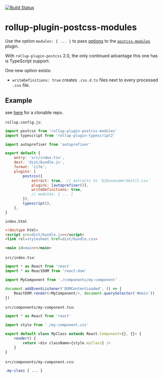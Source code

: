 [![Build Status]](https://travis-ci.org/flying-sheep/rollup-plugin-postcss-modules)

[Build Status]: https://travis-ci.org/flying-sheep/rollup-plugin-postcss-modules.svg?branch=master

rollup-plugin-postcss-modules
=============================

Use the option `modules: { ... }` to pass [options](https://github.com/css-modules/postcss-modules#usage)
to the [`postcss-modules`](https://github.com/css-modules/postcss-modules) plugin.

With `rollup-plugin-postcss` 2.0, the only continued advantage this one has is TypeScript support.

One new option exists:

* `writeDefinitions: true` creates `.css.d.ts` files next to every processed `.css` file.

Example
-------

see [here](https://github.com/flying-sheep/rollup-plugin-postcss-modules-example) for a clonable repo.

`rollup.config.js`:
```javascript
import postcss from 'rollup-plugin-postcss-modules'
import typescript from 'rollup-plugin-typescript2'

import autoprefixer from 'autoprefixer'

export default {
	entry: 'src/index.tsx',
	dest: 'dist/bundle.js',
	format: 'iife',
	plugins: [
		postcss({
			extract: true,  // extracts to `${basename(dest)}.css`
			plugins: [autoprefixer()],
			writeDefinitions: true,
			// modules: { ... }
		}),
		typescript(),
	],
}
```

`index.html`
```html
<!doctype html>
<script src=dist/bundle.js></script>
<link rel=stylesheet href=dist/bundle.css>

<main id=main></main>
```

`src/index.tsx`:
```typescript
import * as React from 'react'
import * as ReactDOM from 'react-dom'

import MyComponent from './components/my-component'

document.addEventListener('DOMContentLoaded', () => {
    ReactDOM.render(<MyComponent/>, document.querySelector('#main'))
})
```

`src/components/my-component.tsx`:
```typescript
import * as React from 'react'

import style from './my-component.css'

export default class MyClass extends React.Component<{}, {}> {
    render() {
        return <div className={style.myClass} />
    }
}
```

`src/components/my-component.css`:
```css
.my-class { ... }
```
